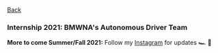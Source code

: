 [Back](https://zenjen-devs.github.io)

### Internship 2021: BMWNA's Autonomous Driver Team

**More to come Summer/Fall 2021:** Follow my [Instagram](https://instagram.com/zenjen.io) for updates 🏎️ 🤖
